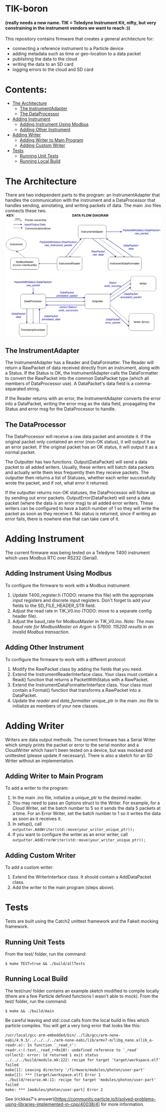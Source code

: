 # TIK-boron
#### (really needs a new name. TIK = Teledyne Instrument Kit, nifty, but very constraining in the instrument vendors we want to reach :))
This repository contains firmware that creates a general architecture for:
- connecting a reference instrument to a Particle device
- adding metadata such as time or geo-location to a data packet
- publishing the data to the cloud
- writing the data to an SD card
- logging errors to the cloud and SD card

# Contents:
- [The Architecture](#the-architecture)
  - [The InstrumentAdapter](#the-instrumentadapter)
  - [The DataProcessor](#the-dataprocessor)
- [Adding Instrument](#adding-instrument)
  - [Adding Instrument Using Modbus](#adding-instrument-using-modbus)
  - [Adding Other Instrument](#adding-other-instrument)
- [Adding Writer](#adding-writer)
  - [Adding Writer to Main Program](#adding-writer-to-main-program)
  - [Adding Custom Writer](#adding-custom-writer)
- [Tests](#tests)
  - [Running Unit Tests](#running-unit-tests)
  - [Running Local Build](#running-local-build)
  

# The Architecture
There are two independent parts to the program: an InstrumentAdapter that handles the communication with the instrument and a DataProcessor that handles sending, annotating, and writing packets of data. The main .ino files connects these two.
![](media/data_flow_diagram.png)

## The InstrumentAdapter
The InstrumentAdapter has a Reader and DataFormatter. The Reader will return a RawPacket of data received directly from an instrument, along with a Status. If the Status is OK, the InstrumentAdapter calls the DataFormatter to convert the RawPacket into the common DataPacket type (which all members of DataProcessor use). A DataPacket's data field is a comma-separated string.

If the Reader returns with an error, the InstrumentAdapter converts the error into a DataPacket, writing the error msg as the data field, propagating the Status and error msg for the DataProcessor to handle.

## The DataProcessor
The DataProcessor will receive a raw data packet and annotate it. If the original packet only contained an error (non-OK status), it will output it as an error packet. If the original packet has an OK status, it will output it as a normal packet.

The Outputter has two functions. Output(DataPacket) will send a data packet to all added writers. Usually, these writers will batch data packets and actually write them less frequently then they receive packets. The outputter then returns a list of Statuses, whether each writer successfully wrote the packet, and if not, what error it returned.

If the outputter returns non-OK statuses, the DataProcessor will follow up by sending out error packets. OutputError(DataPacket) will send a data packet (where the data is an error msg) to all added error writers. These writers can be configured to have a batch number of 1 so they will write the packet as soon as they receive it. No status is returned, since if writing an error fails, there is nowhere else that can take care of it.

# Adding Instrument
The current firmware was being tested on a Teledyne T400 instrument which uses Modbus RTC over RS232 (Serial).

## Adding Instrument Using Modbus
To configure the firmware to work with a Modbus instrument:
1. Update T400_register.h (TODO: rename this file) with the appropriate input registers and discrete input registers. Don't forget to add your fields to the SD_FILE_HEADER_STR field.
2. Adjust the read rate in TIK_V0.ino (TODO: move to a separate config header file).
3. Adjust the baud_rate for ModbusMaster in TIK_V0.ino. _Note: The max baud rate for ModbusMaster on Argon is 57600. 115200 results in an invalid Modbus transaction._

## Adding Other Instrument
To configure the firmware to work with a different protocol:
1. Modify the RawPacket class by adding the fields that you need.
2. Extend the InstrumentReaderInterface class. Your class must contain a Read() function that returns a PacketWithStatus with a RawPacket.
3. Extend the InstrumentDataFormatterInterface class. Your class must contain a Format() function that transforms a RawPacket into a DataPacket.
4. Update the _reader_ and _data_formatter_ unique_ptr in the main .ino file to initialize as members of your new classes.

# Adding Writer
Writers are data output methods. The current firmware has a Serial Writer which simply prints the packet or error to the serial monitor and a CloudWriter which hasn't been tested on a device, but was mocked and unittested (please update if necessary). There is also a sketch for an SD Writer without an implementation.

## Adding Writer to Main Program
To add a writer to the program:
1. In the main .ino file, initialize a unique_ptr to the desired reader.
2. You may need to pass an Options struct to the Writer. For example, for a Cloud Writer, set the batch number to 5 so it sends the data 5 packets at a time. For an Error Writer, set the batch number to 1 so it writes the data as soon as it receives it.
3. In setup(), call `outputter.AddWriter(std::move(your_writer_unique_ptr));`
4. If you want to configure the writer as an error writer, call `outputter.AddErrorWriter(std::move(your_writer_unique_ptr));`

## Adding Custom Writer
To add a custom writer:
1. Extend the WriterInterface class. It should contain a AddDataPacket class.
2. Add the writer to the main program (steps above).

# Tests
Tests are built using the Catch2 unittest framework and the Fakeit mocking framework.

## Running Unit Tests
From the test/ folder, run the command:
```
$ make TEST=true && ./build/allTests
```

## Running Local Build
The test/run/ folder contains an example sketch modified to compile locally (there are a few Particle defined functions I wasn't able to mock).
From the test/ folder, run the command:
```
$ make && ./build/main
```
Be careful leaving <iostream> and std::cout calls from the local build in files which particle compiles.
You will get a very long error that looks like this:
```
/usr/local/gcc-arm-embedded/bin/../lib/gcc/arm-none-eabi/4.9.3/../../../../arm-none-eabi/lib/armv7-m/libg_nano.a(lib_a-readr.o): In function `_read_r':
readr.c:(.text._read_r+0x10): undefined reference to `_read'
collect2: error: ld returned 1 exit status
../../../build/module.mk:222: recipe for target 'target/workspace.elf' failed
make[1]: Leaving directory '/firmware/modules/photon/user-part'
make[1]: *** [target/workspace.elf] Error 1
../build/recurse.mk:11: recipe for target 'modules/photon/user-part' failed
make: *** [modules/photon/user-part] Error 2
```
See (rickkas7's answer)[https://community.particle.io/t/solved-problems-using-libraries-implemented-in-cpp/40038/4] for more information.
